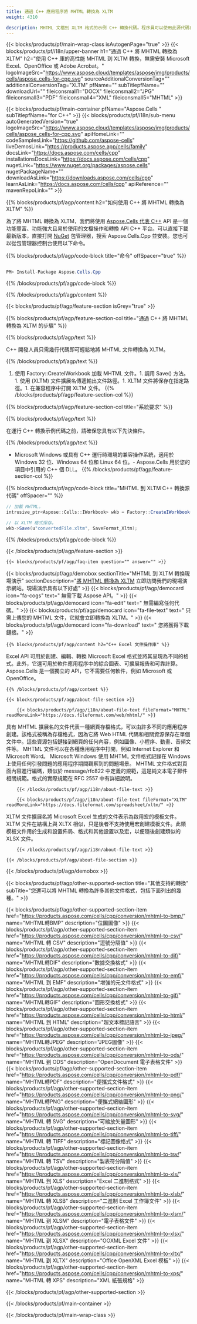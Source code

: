 ```yaml
---
title: 通過 C++ 應用程序將 MHTML 轉換為 XLTM 
weight: 4310

description: MHTML 文檔到 XLTM 格式的示例 C++ 轉換代碼。程序員可以使用此源代碼在任何 C++ 應用程序中批量轉換 MHTML 到 XLTM。
---
```

{{< blocks/products/pf/main-wrap-class isAutogenPage="true" >}}
{{< blocks/products/pf/i18n/upper-banner h1="通過 C++ 將 MHTML 轉換為 XLTM" h2="使用 C++ 庫的高性能 MHTML 到 XLTM 轉換，無需安裝 Microsoft Excel、OpenOffice 或 Adobe Acrobat。" logoImageSrc="https://www.aspose.cloud/templates/aspose/img/products/cells/aspose_cells-for-cpp.svg" sourceAdditionalConversionTag="" additionalConversionTag="XLTM" pfName="" subTitlepfName="" downloadUrl="" fileiconsmall1="DOCX" fileiconsmall2="JPG" fileiconsmall3="PDF" fileiconsmall4="XML" fileiconsmall5="MHTML" >}}

{{< blocks/products/pf/main-container pfName="Aspose.Cells " subTitlepfName="for C++" >}}
{{< blocks/products/pf/i18n/sub-menu autoGeneratedVersion="true" logoImageSrc="https://www.aspose.cloud/templates/aspose/img/products/cells/aspose_cells-for-cpp.svg" apiHomeLink="" codeSamplesLink="https://github.com/aspose-cells" liveDemosLink="https://products.aspose.app/cells/family" docsLink="https://docs.aspose.com/cells/cpp" installationsDocsLink="https://docs.aspose.com/cells/cpp" nugetLink="https://www.nuget.org/packages/aspose.cells" nugetPackageName="" downloadAsLink="https://downloads.aspose.com/cells/cpp" learnAsLink="https://docs.aspose.com/cells/cpp" apiReference="" mavenRepoLink="" >}}

{{% blocks/products/pf/agp/content h2="如何使用 C++ 將 MHTML 轉換為 XLTM" %}}

 為了將 MHTML 轉換為 XLTM，我們將使用
 [Aspose.Cells 代表 C++](https://products.aspose.com/cells/cpp) 
 API 是一個功能豐富、功能強大且易於使用的文檔操作和轉換 API C++ 平台。可以直接下載最新版本，直接打開
 [NuGet](https://www.nuget.org/packages/aspose.cells) 
 包管理器，搜索
 Aspose.Cells.Cpp 
 並安裝。您也可以從包管理器控制台使用以下命令。

{{% blocks/products/pf/agp/code-block title="命令" offSpacer="true" %}}

```cs

PM> Install-Package Aspose.Cells.Cpp


```

{{% /blocks/products/pf/agp/code-block %}}

{{% /blocks/products/pf/agp/content %}}

{{< blocks/products/pf/agp/feature-section isGrey="true" >}}

{{% blocks/products/pf/agp/feature-section-col title="通過 C++ 將 MHTML 轉換為 XLTM 的步驟" %}}

{{% blocks/products/pf/agp/text %}}

 C++ 開發人員只需幾行代碼即可輕鬆地將 MHTML 文件轉換為 XLTM。

{{% /blocks/products/pf/agp/text %}}

1. 使用 Factory::CreateIWorkbook 加載 MHTML 文件。1. 調用 Save() 方法。1. 使用 (XLTM) 文件擴展名傳遞輸出文件路徑。1. XLTM 文件將保存在指定路徑。1. 在兼容程序中打開 XLTM 文件。
{{% /blocks/products/pf/agp/feature-section-col %}}

{{% blocks/products/pf/agp/feature-section-col title="系統要求" %}}

{{% blocks/products/pf/agp/text %}}

 在運行 C++ 轉換示例代碼之前，請確保您具有以下先決條件。

{{% /blocks/products/pf/agp/text %}}

- Microsoft Windows 或具有 C++ 運行時環境的兼容操作系統，適用於 Windows 32 位、Windows 64 位和 Linux 64 位。- Aspose.Cells 用於您的項目中引用的 C++ 個 DLL。
{{% /blocks/products/pf/agp/feature-section-col %}}

{{% blocks/products/pf/agp/code-block title="MHTML 到 XLTM C++ 轉換源代碼" offSpacer="" %}}

```cs
// 加載 MHTML。
intrusive_ptr<Aspose::Cells::IWorkbook> wkb = Factory::CreateIWorkbook(u"sourceFile.mhtml");

// 以 XLTM 格式保存。
wkb->Save(u"convertedFile.xltm", SaveFormat_Xltm);


```

{{% /blocks/products/pf/agp/code-block %}}

{{< /blocks/products/pf/agp/feature-section >}}

    {{< blocks/products/pf/agp/faq-item question="" answer="" >}}
 

<!-- aboutfile Starts -->

{{< blocks/products/pf/agp/demobox sectionTitle="MHTML 到 XLTM 轉換現場演示" sectionDescription="[將 MHTML 轉換為 XLTM](https://products.aspose.app/cells/conversion/mhtml-to-xltm) 立即訪問我們的現場演示網站。現場演示具有以下好處" >}}
        {{< blocks/products/pf/agp/democard icon="fa-cogs" text=" 無需下載 Aspose API。" >}}
        {{< blocks/products/pf/agp/democard icon="fa-edit" text=" 無需編寫任何代碼。" >}}
        {{< blocks/products/pf/agp/democard icon="fa-file-text" text=" 只需上傳您的 MHTML 文件，它就會立即轉換為 XLTM。" >}}
        {{< blocks/products/pf/agp/democard icon="fa-download" text=" 您將獲得下載鏈接。" >}}

    {{% blocks/products/pf/agp/content h2="C++ Excel 文件操作庫" %}}

 Excel API 可用於創建、編輯、轉換 Microsoft Excel 格式並將其呈現為不同的格式。此外，它還可用於軟件應用程序中的綜合圖表、可擴展報告和可靠計算。 Aspose.Cells 是一個獨立的 API，它不需要任何軟件，例如 Microsoft 或 OpenOffice。  



    {{% /blocks/products/pf/agp/content %}}

    {{< blocks/products/pf/agp/about-file-section >}}

        {{< blocks/products/pf/agp/i18n/about-file-text fileFormat="MHTML" readMoreLink="https://docs.fileformat.com/web/mhtml/" >}}

具有 MHTML 擴展名的文件代表一種網頁存檔格式，可以由許多不同的應用程序創建。該格式被稱為存檔格式，因為它將 Web HTML 代碼和相關資源保存在單個文件中。這些資源包括鏈接到網頁的任何內容，例如圖像、小程序、動畫、音頻文件等。 MHTML 文件可以在各種應用程序中打開，例如 Internet Explorer 和 Microsoft Word。 Microsoft Windows 使用 MHTML 文件格式記錄在 Windows 上使用任何引發問題的應用程序期間觀察到的問題場景。 MHTML 文件格式對頁面內容進行編碼，類似於 message/rfc822 中定義的規範，這是純文本電子郵件相關規範。格式的實際規範在 RFC 2557 中有詳細說明。


        {{< /blocks/products/pf/agp/i18n/about-file-text >}}

        {{< blocks/products/pf/agp/i18n/about-file-text fileFormat="XLTM" readMoreLink="https://docs.fileformat.com/spreadsheet/xltm/" >}}

XLTM 文件擴展名將 Microsoft Excel 生成的文件表示為啟用宏的模板文件。 XLTM 文件在結構上與 XLTX 相似，只是後者不支持使用宏創建模板文件。此類模板文件用於生成和設置佈局、格式和其他設置以及宏，以便隨後創建類似的 XLSX 文件。


        {{< /blocks/products/pf/agp/i18n/about-file-text >}}

    {{< /blocks/products/pf/agp/about-file-section >}}

{{< /blocks/products/pf/agp/demobox >}}

<!-- aboutfile Ends -->

{{< blocks/products/pf/agp/other-supported-section title="其他支持的轉換" subTitle="您還可以將 MHTML 轉換為許多其他文件格式，包括下面列出的幾種。" >}}

{{< blocks/products/pf/agp/other-supported-section-item href="https://products.aspose.com/cells/cpp/conversion/mhtml-to-bmp/" name="MHTML轉BMP" description="位圖圖像" >}}
{{< blocks/products/pf/agp/other-supported-section-item href="https://products.aspose.com/cells/cpp/conversion/mhtml-to-csv/" name="MHTML 轉 CSV" description="逗號分隔值" >}}
{{< blocks/products/pf/agp/other-supported-section-item href="https://products.aspose.com/cells/cpp/conversion/mhtml-to-dif/" name="MHTML轉DIF" description="數據交換格式" >}}
{{< blocks/products/pf/agp/other-supported-section-item href="https://products.aspose.com/cells/cpp/conversion/mhtml-to-emf/" name="MHTML 到 EMF" description="增強的元文件格式" >}}
{{< blocks/products/pf/agp/other-supported-section-item href="https://products.aspose.com/cells/cpp/conversion/mhtml-to-gif/" name="MHTML轉GIF" description="圖形交換格式" >}}
{{< blocks/products/pf/agp/other-supported-section-item href="https://products.aspose.com/cells/cpp/conversion/mhtml-to-html/" name="MHTML 到 HTML" description="超文本標記語言" >}}
{{< blocks/products/pf/agp/other-supported-section-item href="https://products.aspose.com/cells/cpp/conversion/mhtml-to-jpeg/" name="MHTML轉JPEG" description="JPEG圖像" >}}
{{< blocks/products/pf/agp/other-supported-section-item href="https://products.aspose.com/cells/cpp/conversion/mhtml-to-ods/" name="MHTML 到 ODS" description="OpenDocument 電子表格文件" >}}
{{< blocks/products/pf/agp/other-supported-section-item href="https://products.aspose.com/cells/cpp/conversion/mhtml-to-pdf/" name="MHTML轉PDF" description="便攜式文件格式" >}}
{{< blocks/products/pf/agp/other-supported-section-item href="https://products.aspose.com/cells/cpp/conversion/mhtml-to-png/" name="MHTML轉PNG" description="便攜式網絡圖形" >}}
{{< blocks/products/pf/agp/other-supported-section-item href="https://products.aspose.com/cells/cpp/conversion/mhtml-to-svg/" name="MHTML 轉 SVG" description="可縮放矢量圖形" >}}
{{< blocks/products/pf/agp/other-supported-section-item href="https://products.aspose.com/cells/cpp/conversion/mhtml-to-tiff/" name="MHTML 轉 TIFF" description="標記圖像格式" >}}
{{< blocks/products/pf/agp/other-supported-section-item href="https://products.aspose.com/cells/cpp/conversion/mhtml-to-tsv/" name="MHTML 轉 TSV" description="製表符分隔值" >}}
{{< blocks/products/pf/agp/other-supported-section-item href="https://products.aspose.com/cells/cpp/conversion/mhtml-to-xls/" name="MHTML 到 XLS" description="Excel 二進制格式" >}}
{{< blocks/products/pf/agp/other-supported-section-item href="https://products.aspose.com/cells/cpp/conversion/mhtml-to-xlsb/" name="MHTML 轉 XLSB" description="二進制 Excel 工作簿文件" >}}
{{< blocks/products/pf/agp/other-supported-section-item href="https://products.aspose.com/cells/cpp/conversion/mhtml-to-xlsm/" name="MHTML 到 XLSM" description="電子表格文件" >}}
{{< blocks/products/pf/agp/other-supported-section-item href="https://products.aspose.com/cells/cpp/conversion/mhtml-to-xlsx/" name="MHTML 到 XLSX" description="OOXML Excel 文件" >}}
{{< blocks/products/pf/agp/other-supported-section-item href="https://products.aspose.com/cells/cpp/conversion/mhtml-to-xltx/" name="MHTML 到 XLTX" description="Office OpenXML Excel 模板" >}}
{{< blocks/products/pf/agp/other-supported-section-item href="https://products.aspose.com/cells/cpp/conversion/mhtml-to-xps/" name="MHTML 轉 XPS" description="XML 紙張規格" >}}

{{< /blocks/products/pf/agp/other-supported-section >}}

{{< /blocks/products/pf/main-container >}}
    
{{< /blocks/products/pf/main-wrap-class >}}

